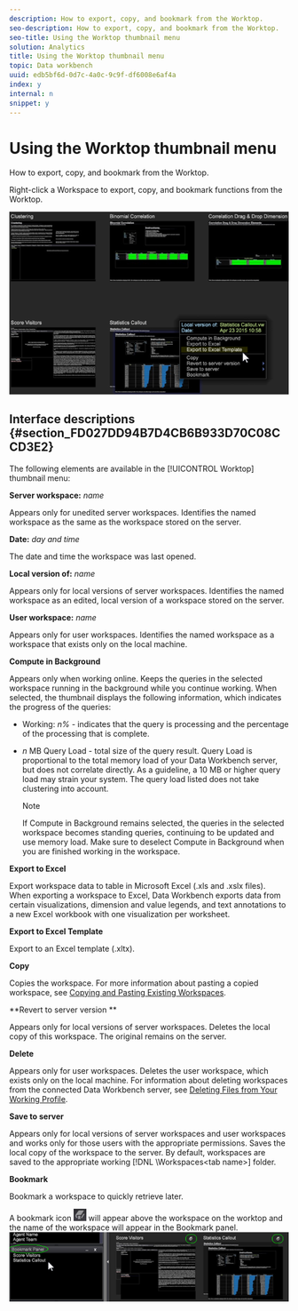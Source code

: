 ```yaml
---
description: How to export, copy, and bookmark from the Worktop.
seo-description: How to export, copy, and bookmark from the Worktop.
seo-title: Using the Worktop thumbnail menu
solution: Analytics
title: Using the Worktop thumbnail menu
topic: Data workbench
uuid: edb5bf6d-0d7c-4a0c-9c9f-df6008e6af4a
index: y
internal: n
snippet: y
---
```


# Using the Worktop thumbnail menu

How to export, copy, and bookmark from the Worktop.

Right-click a Workspace to export, copy, and bookmark functions from the Worktop.

![](assets/thumbnail_menu.png)

## Interface descriptions {#section_FD027DD94B7D4CB6B933D70C08CCD3E2}

The following elements are available in the [!UICONTROL Worktop] thumbnail menu:

**Server workspace:** *name*

Appears only for unedited server workspaces. Identifies the named workspace as the same as the workspace stored on the server.

**Date:** *day and time*

The date and time the workspace was last opened.

**Local version of:** *name*

Appears only for local versions of server workspaces. Identifies the named workspace as an edited, local version of a workspace stored on the server.

**User workspace:** *name*

Appears only for user workspaces. Identifies the named workspace as a workspace that exists only on the local machine.

**Compute in Background**

Appears only when working online. Keeps the queries in the selected workspace running in the background while you continue working. When selected, the thumbnail displays the following information, which indicates the progress of the queries:

* Working: *n%* - indicates that the query is processing and the percentage of the processing that is complete. 
* *n* MB Query Load - total size of the query result. Query Load is proportional to the total memory load of your Data Workbench server, but does not correlate directly. As a guideline, a 10 MB or higher query load may strain your system. The query load listed does not take clustering into account.

  >[!NOTE]
  >
  >If Compute in Background remains selected, the queries in the selected workspace becomes standing queries, continuing to be updated and use memory load. Make sure to deselect Compute in Background when you are finished working in the workspace.

**Export to Excel**

Export workspace data to table in Microsoft Excel (.xls and .xslx files). When exporting a workspace to Excel, Data Workbench exports data from certain visualizations, dimension and value legends, and text annotations to a new Excel workbook with one visualization per worksheet.

**Export to Excel Template**

Export to an Excel template (.xltx).

**Copy**

Copies the workspace. For more information about pasting a copied workspace, see [Copying and Pasting Existing Workspaces](../c_get_started/c_work_worksp/c_create_worksp.md#section_F91AE89B845640C9A4A52820A6110E65).

**Revert to server version **

Appears only for local versions of server workspaces. Deletes the local copy of this workspace. The original remains on the server.

**Delete**

Appears only for user workspaces. Deletes the user workspace, which exists only on the local machine. For information about deleting workspaces from the connected Data Workbench server, see [Deleting Files from Your Working Profile](../c_admin_intrf/c_prof_mgr/t_del_files_wkg_prof.md#task_1E29C25E6C824CC9B51CB651E835856B).

**Save to server**

Appears only for local versions of server workspaces and user workspaces and works only for those users with the appropriate permissions. Saves the local copy of the workspace to the server. By default, workspaces are saved to the appropriate working [!DNL <profile name>\Workspaces\<tab name>] folder.

**Bookmark**

Bookmark a workspace to quickly retrieve later.

A bookmark icon  ![](assets/bookmark_icon.png) will appear above the workspace on the worktop and the name of the workspace will appear in the Bookmark panel. ![](assets/bookmark_worktop.png)

